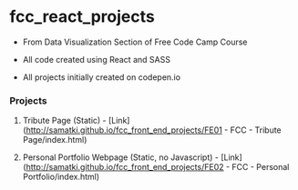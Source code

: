 # fcc_react_projects
- From Data Visualization Section of Free Code Camp Course

- All code created using React and SASS

- All projects initially created on codepen.io

### Projects

1. Tribute Page (Static) - [Link](http://samatki.github.io/fcc_front_end_projects/FE01 - FCC - Tribute Page/index.html)

2. Personal Portfolio Webpage (Static, no Javascript) - [Link](http://samatki.github.io/fcc_front_end_projects/FE02 - FCC - Personal Portfolio/index.html)

